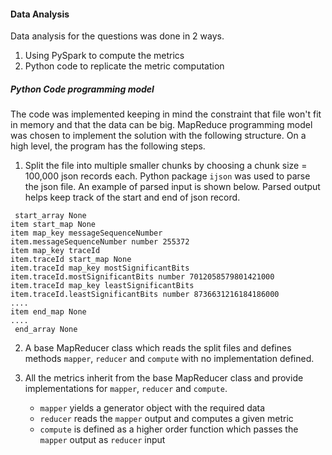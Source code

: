 #### Data Analysis
Data analysis for the questions was done in 2 ways.
1. Using PySpark to compute the metrics
2. Python code to replicate the metric computation

##### Python Code programming model
The code was implemented keeping in mind the constraint that file won't fit in memory and that the data can be big. 
MapReduce programming model was chosen to implement the solution with the following structure. On a high level, the program has the following steps. 

1. Split the file into multiple smaller chunks by choosing a chunk size = 100,000 json records each. Python package `ijson` was used to parse the json file. An example of parsed input is shown below. Parsed output helps keep track of the start and end of json record.  

````
 start_array None
item start_map None
item map_key messageSequenceNumber
item.messageSequenceNumber number 255372
item map_key traceId
item.traceId start_map None
item.traceId map_key mostSignificantBits
item.traceId.mostSignificantBits number 7012058579801421000
item.traceId map_key leastSignificantBits
item.traceId.leastSignificantBits number 8736631216184186000
....
item end_map None
....
 end_array None
````

2. A base MapReducer class which reads the split files and defines methods `mapper`, `reducer` and `compute` with no implementation defined.

3. All the metrics inherit from the base MapReducer class and provide implementations for `mapper`, `reducer` and `compute`. 
   - `mapper` yields a generator object with the required data
   - `reducer` reads the `mapper` output and computes a given metric
   - `compute` is defined as a higher order function which passes the `mapper` output as `reducer` input 

